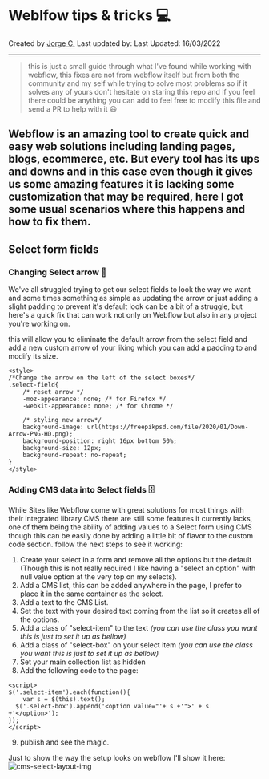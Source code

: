 # Weblfow tips & tricks 💻
Created by [Jorge C.](https://github.com/JorchCortez)
Last updated by:
Last Updated: 16/03/2022

---
> this is just a small guide through what I've found while working with webflow, this fixes are not from webflow itself but from both the community and my self while trying to solve most problems so if it solves any of yours don't hesitate on staring this repo and if you feel there could be anything you can add to feel free to modify this file and send a PR to help with it 😃

Webflow is an amazing tool to create quick and easy web solutions including landing pages, blogs, ecommerce, etc. But every tool has its ups and downs and in this case even though it gives us some amazing features it is lacking some customization that may be required, here I got some usual scenarios where this happens and how to fix them.
---

## Select form fields
### Changing Select arrow 🔽
We've all struggled trying to get our select fields to look the way we want and some times something as simple as updating the arrow or just adding a slight padding to prevent it's default look can be a bit of a struggle, but here's a quick fix that can work not only on Webflow but also in any project you're working on.

this will allow you to eliminate the default arrow from the select field and add a new custom arrow of your liking which you can add a padding to and modify its size.

```
<style>
/*Change the arrow on the left of the select boxes*/
.select-field{
	/* reset arrow */
	-moz-appearance: none; /* for Firefox */
	-webkit-appearance: none; /* for Chrome */

	/* styling new arrow*/
	background-image: url(https://freepikpsd.com/file/2020/01/Down-Arrow-PNG-HD.png);
	background-position: right 16px bottom 50%;
	background-size: 12px;
	background-repeat: no-repeat;
}
</style>
```

### Adding CMS data into Select fields 🗄
While Sites like Webflow come with great solutions for most things with their integrated library CMS there are still some features it currently lacks, one of them being the ability of adding values to a Select form using CMS though this can be easily done by adding a little bit of flavor to the custom code section. follow the next steps to see it working:

1. Create your select in a form and remove all the options but the default (Though this is not really required I like having a "select an option" with null value option at the very top on my selects).
2. Add a CMS list, this can be added anywhere in the page, I prefer to place it in the same container as the select.
3. Add a text to the CMS List.
4. Set the text with your desired text coming from the list so it creates all of the options.
5. Add a class of "select-item" to the text *(you can use the class you want this is just to set it up as bellow)*
6. Add a class of "select-box" on your select item *(you can use the class you want this is just to set it up as bellow)*
7. Set your main collection list as hidden
8. Add the following code to the page:
```
<script>
$('.select-item').each(function(){
	var s = $(this).text();
  $('.select-box').append('<option value="'+ s +'">' + s +'</option>');
}); 
</script>
```
9. publish and see the magic.


Just to show the way the setup looks on webflow I'll show it here:
![cms-select-layout-img](https://github.com/JorchCortez/Weblfow-tips---tricks/blob/main/imgs/cms-select-layout.png?raw=true)
